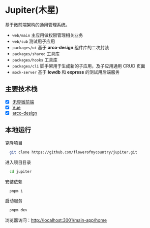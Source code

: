 # Jupiter(木星)

基于微前端架构的通用管理系统。

- `web/main` 主应用做权限管理相关业务
- `web/sub` 测试用子应用
- `packages/ui` 基于 **arco-design** 组件库的二次封装
- `packages/shared` 工具库
- `packages/hooks` 工具库
- `packages/cli` 脚手架用于生成新的子应用，及子应用通用 CRUD 页面
- `mock-server` 基于 **lowdb** 和 **express** 的测试用后端服务

## 主要技术栈

- [x] [无界微前端](https://wujie-micro.github.io/doc/guide/)
- [x] [Vue](https://cn.vuejs.org/)
- [x] [arco-design](https://arco.design/vue/docs/start)

## 本地运行

克隆项目

```bash
  git clone https://github.com/flowerofmycountry/jupiter.git
```

进入项目目录

```bash
  cd jupiter
```

安装依赖

```bash
  pnpm i
```

启动服务

```bash
  pnpm dev
```

浏览器访问：[http://localhost:3001/main-app/home](http://localhost:3001/main-app/home)

